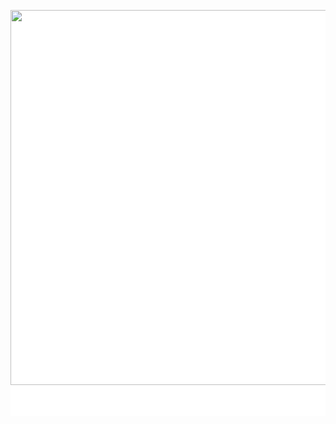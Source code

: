 
<div style="background-color: white; color: white;">

<p align="center">
  <img src="https://user-images.githubusercontent.com/95534268/234797978-2ffa4c04-ac66-4281-aa4e-99f8356584aa.png" width="600">
</p>

### :hammer_and_wrench: Languages and Tools :
</div>
